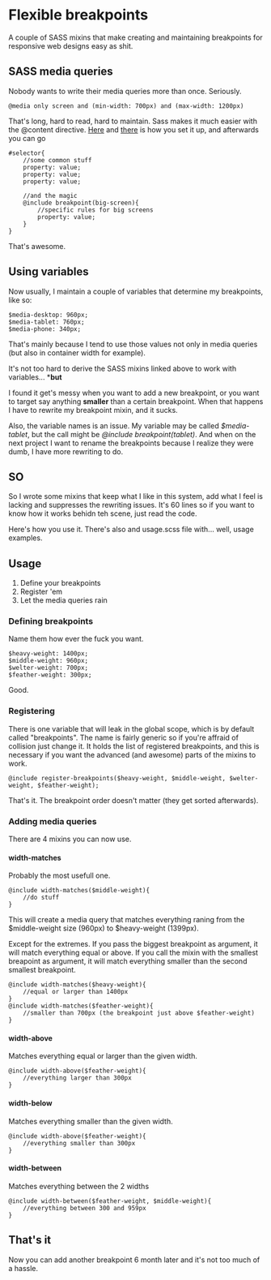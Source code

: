 # Flexible breakpoints

A couple of SASS mixins that make creating and maintaining breakpoints for responsive web designs 
easy as shit.

## SASS media queries

Nobody wants to write their media queries more than once. Seriously.

```
@media only screen and (min-width: 700px) and (max-width: 1200px)
```

That's long, hard to read, hard to maintain. Sass makes it much easier with the @content directive.
[Here](http://thesassway.com/intermediate/responsive-web-design-in-sass-using-media-queries-in-sass-32)
and [there](http://css-tricks.com/media-queries-sass-3-2-and-codekit/) is how you set it up, and 
afterwards you can go 

```
#selector{
	//some common stuff
	property: value;
	property: value;
	property: value;
	
	//and the magic
	@include breakpoint(big-screen){
		//specific rules for big screens
		property: value;
	}
}
```

That's awesome.

## Using variables

Now usually, I maintain a couple of variables that determine my breakpoints, like so:

```
$media-desktop: 960px;
$media-tablet: 760px;
$media-phone: 340px;
```

That's mainly because I tend to use those values not only in media queries (but also in container width
for example).

It's not too hard to derive the SASS mixins linked above to work with variables... ***but**

I found it get's messy when you want to add a new breakpoint, or you want to target say 
anything **smaller** than a certain breakpoint. When that happens I have to rewrite my breakpoint 
mixin, and it sucks.

Also, the variable names is an issue. My variable may be called *$media-tablet*, but the call
might be *@include breakpoint(tablet)*. And when on the next project I want to rename the breakpoints
because I realize they were dumb, I have more rewriting to do.

## SO

So I wrote some mixins that keep what I like in this system, add what I feel is lacking and suppresses
the rewriting issues. It's 60 lines so if you want to know how it works behidn teh scene, just read the code.

Here's how you use it. There's also and usage.scss file with... well, usage examples.

## Usage

1. Define your breakpoints
2. Register 'em
3. Let the media queries rain

### Defining breakpoints

Name them how ever the fuck you want.

```
$heavy-weight: 1400px;
$middle-weight: 960px;
$welter-weight: 700px;
$feather-weight: 300px;
```

Good.

### Registering

There is one variable that will leak in the global scope, which is by default called "breakpoints".
The name is fairly generic so if you're affraid of collision just change it. It holds the list
of registered breakpoints, and this is necessary if you want the advanced (and awesome) parts of the
mixins to work.

```
@include register-breakpoints($heavy-weight, $middle-weight, $welter-weight, $feather-weight);
```

That's it. The breakpoint order doesn't matter (they get sorted afterwards).

### Adding media queries

There are 4 mixins you can now use.

#### width-matches

Probably the most usefull one.

```
@include width-matches($middle-weight){
	//do stuff
}
```

This will create a media query that matches everything raning from the $middle-weight 
size (960px) to $heavy-weight (1399px).

Except for the extremes. If you pass the biggest breakpoint as argument, it will match everything
equal or above. If you call the mixin with the smallest breapoint as argument, it will match
everything smaller than the second smallest breakpoint.

```
@include width-matches($heavy-weight){
	//equal or larger than 1400px
}
@include width-matches($feather-weight){
	//smaller than 700px (the breakpoint just above $feather-weight)
}
```

#### width-above

Matches everything equal or larger than the given width.

```
@include width-above($feather-weight){
	//everything larger than 300px
}
```

#### width-below

Matches everything smaller than the given width.

```
@include width-above($feather-weight){
	//everything smaller than 300px
}
```

#### width-between

Matches everything between the 2 widths

```
@include width-between($feather-weight, $middle-weight){
	//everything between 300 and 959px
}
```

## That's it

Now you can add another breakpoint 6 month later and it's not too much of a hassle.

